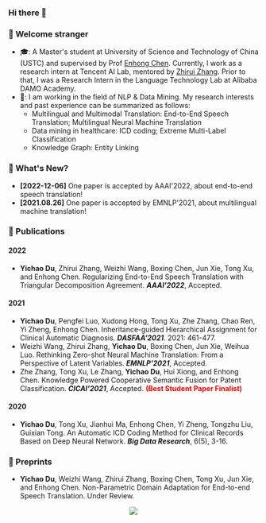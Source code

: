 ### Hi there 👋
<!-- Looking for a full-time job as an NLP Algorithm Engineer. -->

<!--
**duyichao/duyichao** is a ✨ _special_ ✨ repository because its `README.md` (this file) appears on your GitHub profile.

Here are some ideas to get you started:

- 🔭 I’m currently working on ...
- 🌱 I’m currently learning ...
- 👯 I’m looking to collaborate on ...
- 🤔 I’m looking for help with ...
- 💬 Ask me about ...
- 📫 How to reach me: ...
- 😄 Pronouns: ...
- ⚡ Fun fact: ...
-->

### 🍻 Welcome stranger
- 🎓: A Master's student at University of Science and Technology of China (USTC) and supervised by Prof [Enhong Chen](http://staff.ustc.edu.cn/~cheneh/). Currently, I work as a research intern at Tencent AI Lab, mentored by [Zhirui Zhang](https://zrustc.github.io/). Prior to that, I was a Research Intern in the Language Technology Lab at Alibaba DAMO Academy.
- 🎯: I am working in the field of NLP & Data Mining. My research interests and past experience can be summarized as follows:
  - Multilingual and Multimodal Translation: End-to-End Speech Translation; Multilingual Neural Machine Translation
  - Data mining in healthcare: ICD coding; Extreme Multi-Label Classification
  - Knowledge Graph: Entity Linking
 
### 📰 What's New?
- **[2022-12-06]** One paper is accepted by AAAI'2022, about end-to-end speech translation!
- **[2021.08.26]** One paper is accepted by EMNLP'2021, about multilingual machine translation!

### 🎉 Publications
#### 2022
- **Yichao Du**, Zhirui Zhang, Weizhi Wang, Boxing Chen, Jun Xie, Tong Xu, and Enhong Chen. Regularizing End-to-End Speech Translation with Triangular Decomposition Agreement. ***AAAI'2022***, Accepted.

#### 2021
- **Yichao Du**, Pengfei Luo, Xudong Hong, Tong Xu, Zhe Zhang, Chao Ren, Yi Zheng, Enhong Chen. Inheritance-guided Hierarchical Assignment for Clinical Automatic Diagnosis. ***DASFAA'2021***. 2021: 461-477.
- Weizhi Wang, Zhirui Zhang, **Yichao Du**, Boxing Chen, Jun Xie, Weihua Luo. Rethinking Zero-shot Neural Machine Translation: From a Perspective of Latent Variables. ***EMNLP'2021***, Accepted.
- Zhe Zhang, Tong Xu, Le Zhang, **Yichao Du**, Hui Xiong, and Enhong Chen. Knowledge Powered Cooperative Semantic Fusion for Patent Classification.  ***CICAI'2021***, Accepted. <font color=Red>**(Best Student Paper Finalist)**</font>

#### 2020
- **Yichao Du**, Tong Xu, Jianhui Ma, Enhong Chen, Yi Zheng, Tongzhu Liu, Guixian Tong. An Automatic ICD Coding Method for Clinical Records Based on Deep Neural Network.  ***Big Data Research***, 6(5), 3-16.

<!-- #### 2019
- LBBESA: An efficient software‐defined networking load‐balancing scheme based on elevator scheduling algorithm. ***Concurrency and Computation: Practice and Experience***, Accepted. -->

### 📄 Preprints
- **Yichao Du**, Weizhi Wang, Zhirui Zhang, Boxing Chen, Tong Xu, Jun Xie, and Enhong Chen. Non-Parametric Domain Adaptation for End-to-end  Speech Translation. Under Review.

<p align="center"> 
  <img src="https://profile-counter.glitch.me/duyichao/count.svg" />
</p>
